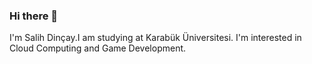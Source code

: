 ### Hi there 👋

I'm Salih Dinçay.I am studying at Karabük Üniversitesi. I'm interested in Cloud Computing and Game Development.
